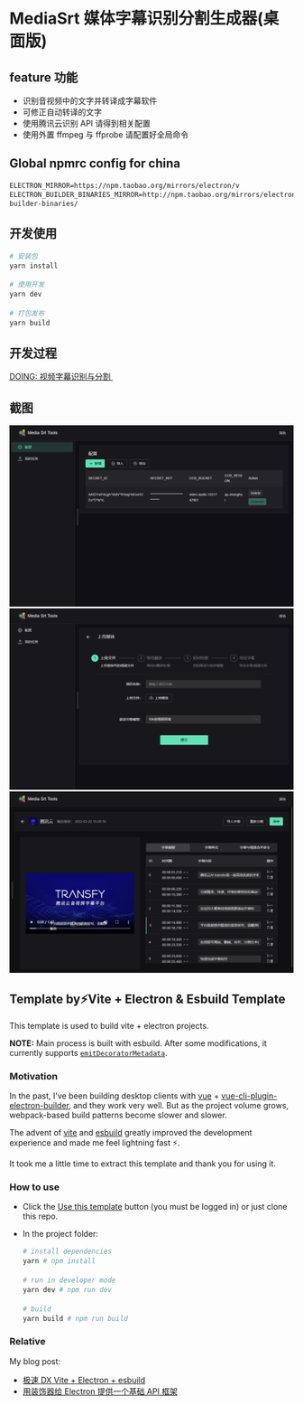 # MediaSrt 媒体字幕识别分割生成器(桌面版)

## feature 功能

- 识别音视频中的文字并转译成字幕软件
- 可修正自动转译的文字
- 使用腾讯云识别 API 请得到相关配置
- 使用外置 ffmpeg 与 ffprobe 请配置好全局命令

## Global npmrc config for china

```.npmrc
ELECTRON_MIRROR=https://npm.taobao.org/mirrors/electron/v
ELECTRON_BUILDER_BINARIES_MIRROR=http://npm.taobao.org/mirrors/electron-builder-binaries/
```

## 开发使用

```sh
# 安装包
yarn install

# 使用开发
yarn dev

# 打包发布
yarn build
```

## 开发过程

[​DOING: 视频字幕识别与分割 ​](https://enjqkboeqf.feishu.cn/mindnotes/bmncnxAjFhPov4m0UISK01EMJAh)

## 截图

![](./doc/tencent-config.png)
![](./doc/upload-media.png)
![](./doc/split-srt.png)

## Template by⚡Vite + Electron & Esbuild Template

This template is used to build vite + electron projects.

**NOTE:** Main process is built with esbuild. After some modifications, it currently supports [`emitDecoratorMetadata`](https://www.typescriptlang.org/tsconfig#emitDecoratorMetadata).

### Motivation

In the past, I've been building desktop clients with [vue](https://v3.vuejs.org/) + [vue-cli-plugin-electron-builder](https://github.com/nklayman/vue-cli-plugin-electron-builder), and they work very well. But as the project volume grows, webpack-based build patterns become slower and slower.

The advent of [vite](https://vitejs.dev/) and [esbuild](https://esbuild.github.io/) greatly improved the development experience and made me feel lightning fast ⚡.

It took me a little time to extract this template and thank you for using it.

### How to use

- Click the [Use this template](https://github.com/ArcherGu/fast-vite-electron/generate) button (you must be logged in) or just clone this repo.
- In the project folder:

  ```bash
  # install dependencies
  yarn # npm install

  # run in developer mode
  yarn dev # npm run dev

  # build
  yarn build # npm run build
  ```

### Relative

My blog post:

- [极速 DX Vite + Electron + esbuild](https://archergu.me/posts/vite-electron-esbuild)
- [用装饰器给 Electron 提供一个基础 API 框架](https://archergu.me/posts/electron-decorators)
